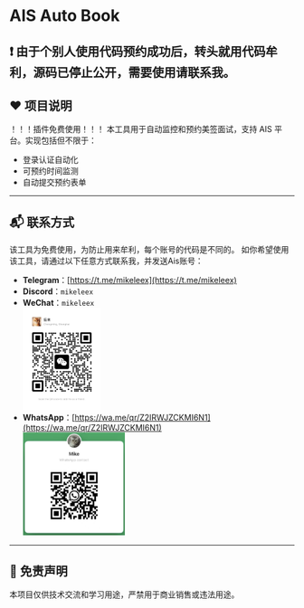 # AIS Auto Book

## **❗️ 由于个别人使用代码预约成功后，转头就用代码牟利，源码已停止公开，需要使用请联系我。**

## ❤️ 项目说明
！！！插件免费使用！！！
本工具用于自动监控和预约美签面试，支持 AIS 平台。实现包括但不限于：

-   登录认证自动化
-   可预约时间监测
-   自动提交预约表单

---

## 📬 联系方式
该工具为免费使用，为防止用来牟利，每个账号的代码是不同的。
如你希望使用该工具，请通过以下任意方式联系我，并发送Ais账号：

-   **Telegram**：[https://t.me/mikeleex](https://t.me/mikeleex)
-   **Discord**：`mikeleex`
-   **WeChat**：`mikeleex`
    <div>
        <img src="./images/wechat.jpg" alt="WeChat QR" height="180" />
    </div>
-   **WhatsApp**：[https://wa.me/qr/Z2IRWJZCKMI6N1](https://wa.me/qr/Z2IRWJZCKMI6N1)
    <div>
        <img src="./images/whatsapp.png" alt="WhatsApp QR" width="180" />
    </div>

---

## 🛑 免责声明

本项目仅供技术交流和学习用途，严禁用于商业销售或违法用途。
